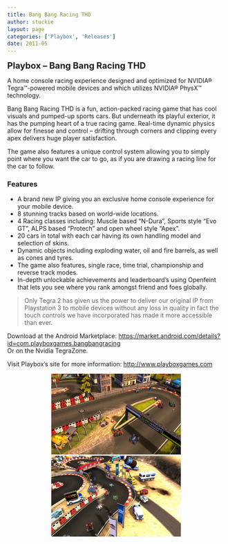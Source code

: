 ```yaml
---
title: Bang Bang Racing THD
author: stuckie
layout: page
categories: ['Playbox', 'Releases']
date: 2011-05
---
```

﻿﻿<span style="font-size: 20px; font-weight: bold;">Playbox &#8211; Bang Bang Racing THD</span>

<div>
  <p>
    A home console racing experience designed and optimized for NVIDIA® Tegra™-powered mobile devices and which utilizes NVIDIA® PhysX™ technology.
  </p>
  
  <p>
    Bang Bang Racing THD is a fun, action-packed racing game that has cool visuals and pumped-up sports cars. But underneath its playful exterior, it has the pumping heart of a true racing game. Real-time dynamic physics allow for finesse and control – drifting through corners and clipping every apex delivers huge player satisfaction.
  </p>
  
  <p>
    The game also features a unique control system allowing you to simply point where you want the car to go, as if you are drawing a racing line for the car to follow.
  </p>
  
  <h3>
    Features
  </h3>
  
  <ul>
    <li>
      A brand new IP giving you an exclusive home console experience for your mobile device.
    </li>
    <li>
      8 stunning tracks based on world-wide locations.
    </li>
    <li>
      4 Racing classes including: Muscle based “N-Dura”, Sports style “Evo GT”, ALPS based “Protech” and open wheel style “Apex”.
    </li>
    <li>
      20 cars in total with each car having its own handling model and selection of skins.
    </li>
    <li>
      Dynamic objects including exploding water, oil and fire barrels, as well as cones and tyres.
    </li>
    <li>
      The game also features, single race, time trial, championship and reverse track modes.
    </li>
    <li>
      In-depth unlockable achievements and leaderboard’s using Openfeint that lets you see where you rank amongst friend and foes globally.
    </li>
  </ul>
  
  <blockquote>
    <p>
      Only Tegra 2 has given us the power to deliver our original IP from Playstation 3 to mobile devices without any loss in quality in fact the touch controls we have incorporated has made it more accessible than ever.
    </p>
  </blockquote>
</div>

Download at the Android Marketplace: ﻿<https://market.android.com/details?id=com.playboxgames.bangbangracing>  
Or on the Nvidia TegraZone.

Visit Playbox&#8217;s site for more information: <http://www.playboxgames.com>

<p style="text-align: center;">
  <a href="/bang-bang-racing/bbr1.jpg"><img title="Bang Bang Racing Screenshot 1" src="/bang-bang-racing/bbr1.jpg" alt="" width="300" height="187" /></a><a href="/bang-bang-racing/bbr2.jpg"><img title="Bang Bang Racing Screenshot 2" src="/bang-bang-racing/bbr2.jpg" alt="" width="300" height="187" /></a>
</p>

<p style="text-align: center;">
  <!--YouTube Error: bad URL entered-->
</p>